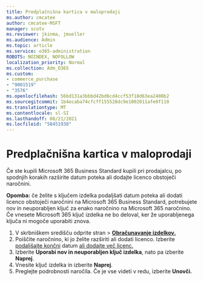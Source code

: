 ```yaml
---
title: Predplačnišna kartica v maloprodaji
ms.author: cmcatee
author: cmcatee-MSFT
manager: scotv
ms.reviewer: jkinma, jmueller
ms.audience: Admin
ms.topic: article
ms.service: o365-administration
ROBOTS: NOINDEX, NOFOLLOW
localization_priority: Normal
ms.collection: Adm_O365
ms.custom:
- commerce_purchase
- "9001519"
- "3576"
ms.openlocfilehash: 56bd131a3bbbd42bd6cd4ccf53f18d63ea2408b2
ms.sourcegitcommit: 1b4ecaba74cfcff155528dc9e1002011afe0f110
ms.translationtype: MT
ms.contentlocale: sl-SI
ms.lasthandoff: 08/21/2021
ms.locfileid: "58451938"
---
```

# <a name="retail-prepaid-card"></a>Predplačnišna kartica v maloprodaji

Če ste kupili Microsoft 365 Business Standard kupili pri prodajalcu, po spodnjih korakih razširite datum poteka ali dodajte licenco obstoječi naročnini.

**Opomba:** če želite s ključem izdelka podaljšati datum poteka ali dodati licenco obstoječi naročnini na Microsoft 365 Business Standard, potrebujete nov in neuporabljen ključ za enako naročnino na Microsoft 365 naročnino. Če vnesete Microsoft 365 ključ izdelka ne bo deloval, ker že uporabljenega ključa ni mogoče uporabiti znova.

1. V skrbniškem središču odprite stran  >  **[Obračunavanje izdelkov.](https://go.microsoft.com/fwlink/p/?linkid=842054)**
2. Poiščite naročnino, ki jo želite razširiti ali dodati licenco. Izberite [podaljšajte končni](https://go.microsoft.com/fwlink/p/?linkid=842054) datum [ali dodajte več licenc.](https://go.microsoft.com/fwlink/p/?linkid=842054)
3. Izberite **Uporabi nov in neuporabljen ključ izdelka**, nato pa izberite **Naprej**.
4. Vnesite ključ izdelka in izberite **Naprej**.
5. Preglejte podrobnosti naročila. Če je vse videti v redu, izberite **Unovči.**